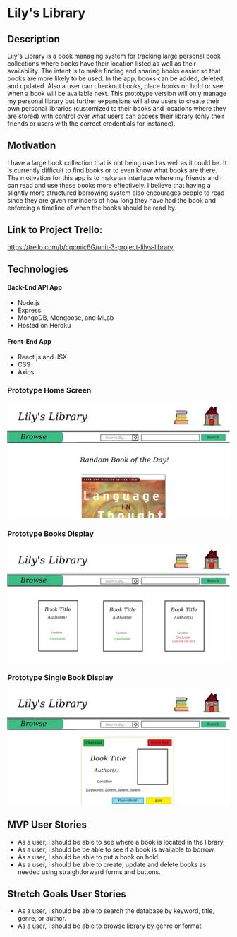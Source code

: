 # Lily's Library

## Description
Lily's Library is a book managing system for tracking large personal book collections where books have their location listed as well as their availability.  The intent is to make finding and sharing books easier so that books are more likely to be used.  In the app, books can be added, deleted, and updated.  Also a user can checkout books, place books on hold or see when a book will be available next.  This prototype version will only manage my personal library but further expansions will allow users to create their own personal libraries (customized to their books and locations where they are stored) with control over what users can access their library (only their friends or users with the correct credentials for instance).

## Motivation
I have a large book collection that is not being used as well as it could be.  It is currently difficult to find books or to even know what books are there. The motivation for this app is to make an interface where my friends and I can read and use these books more effectively.
I believe that having a slightly more structured borrowing system also encourages people to read since they are given reminders of how long they have had the book and enforcing a timeline of when the books should be read by.

## Link to Project Trello:

https://trello.com/b/cqcmic6G/unit-3-project-lilys-library

## Technologies

#### Back-End API App
- Node.js
- Express
- MongoDB, Mongoose, and MLab
- Hosted on Heroku

#### Front-End App
- React.js and JSX
- CSS
- Axios

### Prototype Home Screen

![example main screen](https://github.com/LillianChernin/lilys-library/blob/master/docs/images/homepage.jpg)

### Prototype Books Display

![example books display screen](https://github.com/LillianChernin/lilys-library/blob/master/docs/images/all-books-screen.jpg)

### Prototype Single Book Display

![example single book display screen](https://github.com/LillianChernin/lilys-library/blob/master/docs/images/individual-book.jpg)


## MVP User Stories
- As a user, I should be able to see where a book is located in the library.
- As a user, I should be be able to see if a book is available to borrow.
- As a user, I should be able to put a book on hold.
- As a user, I should be able to create, update and delete books as needed using straightforward forms and buttons.

## Stretch Goals User Stories
- As a user, I should be able to search the database by keyword, title, genre, or author.
- As a user, I should be able to browse library by genre or format.
